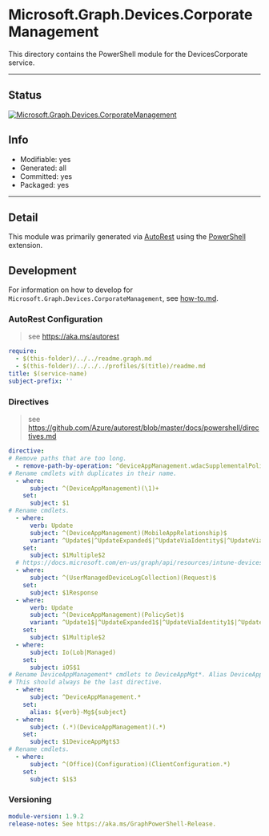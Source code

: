 <!-- region Generated -->
# Microsoft.Graph.Devices.CorporateManagement
This directory contains the PowerShell module for the DevicesCorporate service.

---
## Status
[![Microsoft.Graph.Devices.CorporateManagement](https://img.shields.io/powershellgallery/v/Microsoft.Graph.Devices.CorporateManagement.svg?style=flat-square&label=Microsoft.Graph.Devices.CorporateManagement "Microsoft.Graph.Devices.CorporateManagement")](https://www.powershellgallery.com/packages/Microsoft.Graph.Devices.CorporateManagement/)

## Info
- Modifiable: yes
- Generated: all
- Committed: yes
- Packaged: yes

---
## Detail
This module was primarily generated via [AutoRest](https://github.com/Azure/autorest) using the [PowerShell](https://github.com/Azure/autorest.powershell) extension.

## Development
For information on how to develop for `Microsoft.Graph.Devices.CorporateManagement`, see [how-to.md](how-to.md).
<!-- endregion -->

### AutoRest Configuration

> see https://aka.ms/autorest

``` yaml
require:
  - $(this-folder)/../../readme.graph.md
  - $(this-folder)/../../../profiles/$(title)/readme.md
title: $(service-name)
subject-prefix: ''
```

### Directives

> see https://github.com/Azure/autorest/blob/master/docs/powershell/directives.md

``` yaml
directive:
# Remove paths that are too long.
  - remove-path-by-operation: ^deviceAppManagement.wdacSupplementalPolicies.deviceStatuses.*$|^deviceManagement.deviceHealthScripts.deviceRunStates.managedDevice_deleteUserFromSharedAppleDevice|^deviceAppManagement.mobileApps.userStatuses.deviceStatuses.app.microsoft.graph.iosVppApp_.*$|^deviceAppManagement.managedAppRegistrations.(appliedPolicies|Intendedpolicies).microsoft.graph.*_.*$
# Rename cmdlets with duplicates in their name.
  - where:
      subject: ^(DeviceAppManagement)(\1)+
    set:
      subject: $1
# Rename cmdlets.
  - where:
      verb: Update
      subject: ^(DeviceAppManagement)(MobileAppRelationship)$
      variant: ^Update$|^UpdateExpanded$|^UpdateViaIdentity$|^UpdateViaIdentityExpanded$
    set:
      subject: $1Multiple$2
  # https://docs.microsoft.com/en-us/graph/api/resources/intune-devices-devicelogcollectionresponse?view=graph-rest-beta
  - where:
      subject: ^(UserManagedDeviceLogCollection)(Request)$
    set:
      subject: $1Response
  - where:
      verb: Update
      subject: ^(DeviceAppManagement)(PolicySet)$
      variant: ^Update1$|^UpdateExpanded1$|^UpdateViaIdentity1$|^UpdateViaIdentityExpanded1$
    set:
      subject: $1Multiple$2
  - where:
      subject: Io(Lob|Managed)
    set:
      subject: iOS$1
# Rename DeviceAppManagement* cmdlets to DeviceAppMgt*. Alias DeviceAppMgt* to DeviceAppManagement*.
# This should always be the last directive.
  - where:
      subject: ^DeviceAppManagement.*
    set:
      alias: ${verb}-Mg${subject}
  - where:
      subject: (.*)(DeviceAppManagement)(.*)
    set:
      subject: $1DeviceAppMgt$3
# Rename cmdlets.
  - where:
      subject: ^(Office)(Configuration)(ClientConfiguration.*)
    set:
      subject: $1$3
```
### Versioning

``` yaml
module-version: 1.9.2
release-notes: See https://aka.ms/GraphPowerShell-Release.
```
